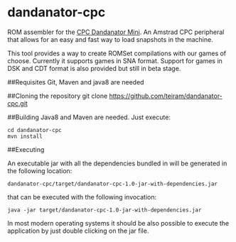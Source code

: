 # dandanator-cpc
ROM assembler for the [CPC Dandanator Mini](http://www.dandare.es/Proyectos_Dandare/CPC_Dandanator%21_Mini.html).
An Amstrad CPC peripheral that allows for an easy and fast way to load snapshots in the machine.

This tool provides a way to create ROMSet compilations with our games of choose. Currently it supports games in SNA format.
Support for games in DSK and CDT format is also provided but still in beta stage.

##Requisites
Git, Maven and java8 are needed

##Cloning the repository
	git clone https://github.com/teiram/dandanator-cpc.git

##Building
Java8 and Maven are needed. Just execute:

	cd dandanator-cpc
	mvn install

##Executing

An executable jar with all the dependencies bundled in will be generated in the following location:

    dandanator-cpc/target/dandanator-cpc-1.0-jar-with-dependencies.jar

that can be executed with the following invocation:

	java -jar target/dandanator-cpc-1.0-jar-with-dependencies.jar

In most modern operating systems it should be also possible to execute the application by just double clicking on the jar file.
